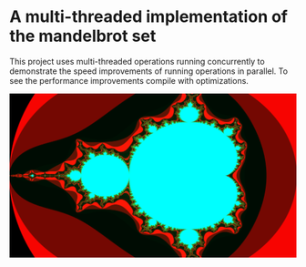 

# A multi-threaded implementation of the mandelbrot set

This project uses multi-threaded operations running concurrently to demonstrate the speed improvements of running operations in parallel. To see the performance improvements compile with optimizations. 

![image_1](/images/image_1.png)
